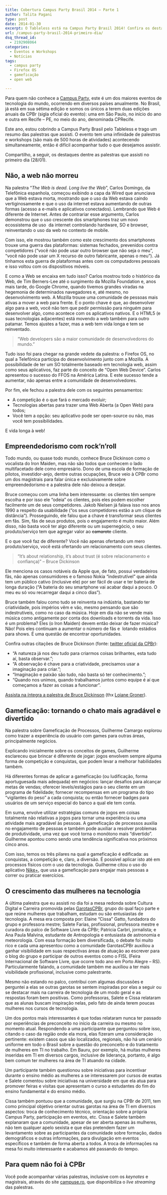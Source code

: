 ```yaml
---
title: Cobertura Campus Party Brasil 2014 – Parte 1
author: Talita Pagani
type: post
date: 2014-01-30
excerpt: O Tableless está na Campus Party Brasil 2014! Confira os destaques do primeiro dia do evento (28/01).
url: /campus-party-brasil-2014-primeiro-dia/
dsq_thread_id:
  - 2192908064
categories:
  - Eventos e Workshops
  - Notícias
tags:
  - campus party
  - Firefox OS
  - gameficação
  - open web

---
```

Para quem não conhece a [Campus Party][1], este é um dos maiores eventos de tecnologia do mundo, ocorrendo em diversos países anualmente. No Brasil, já está em sua sétima edição e somos os únicos a terem duas edições anuais da CPBr (sigla oficial do evento): uma em São Paulo, no início do ano e outra em Recife – PE, no meio do ano, denominada CPRecife.

Este ano, estou cobrindo a Campus Party Brasil pelo Tableless e trago um resumo das palestras que assisti. O evento tem uma infinidade de palestras e workshops (são mais de 500 horas de atividades) acontecendo simultaneamente, então é difícil acompanhar tudo o que desejamos assistir.

Compartilho, a seguir, os destaques dentre as palestras que assisti no primeiro dia (28/01).

## Não, a web não morreu

Na palestra “_The Web is dead. Long live the Web_”, Carlos Domingo, da Telefônica espanhola, começou exibindo a capa da Wired que anunciava que a Web estava morta, mostrando que o uso da Web estava caindo vertiginosamente e que o uso da internet estava aumentando de outras formas (acesso a e-mails e aplicativos conectados). Lembrando que Web é diferente de Internet. Antes de contrariar esse argumento, Carlos demonstrou que o uso crescente dos smartphones traz um novo ecossistema de uso  da internet controlando hardware, SO e browser, reinventando o uso da web no contexto de mobile.

Com isso, ele mostrou também como este crescimento dos smartphones trouxe uma guerra das plataformas: sistemas fechados, prevenidos contra competidores (“você não pode usar outro browser que não seja o meu”, “você não pode usar um X recurso de outro fabricante, apenas o meu”). Já tínhamos esta guerra de plataformas antes com os computadores pessoais e isso voltou com os dispositivos móveis.

E como a Web se encaixa em tudo isso? Carlos mostrou todo o histórico da Web, de Tim Berners-Lee até o surgimento da Mozilla Foundation e, anos mais tarde, do Google Chrome, quando tivemos grandes viradas na hegemonia de determinados navegadores e, até mesmo, no desenvolvimento web. A Mozilla trouxe uma comunidade de pessoas mais ativas a mover a web para frente. E o ponto chave é que, ao desenvolver algo para a web, você não tem que pedir permissão para ninguém para desenvolver algo, como acontece com os aplicativos nativos. E o HTML5 (e suas tecnologias adjacentes) está movendo a web também para outro patamar. Temos ajustes a fazer, mas a web tem vida longa e tem se reinventado.

> “Web developers são a maior comunidade de desenvolvedores do mundo.”

Tudo isso foi para chegar na grande vedete da palestra: o Firefox OS, no qual a Telefônica participa do desenvolvimento junto com a Mozilla. A possibilidade de ter um SO totalmente baseado em tecnologia web, assim como seus aplicativos, faz parte do conceito de “Open Web Device”. Carlos apresentou o sucesso do FFOS na América Latina. E este sucesso tende a aumentar, não apenas entre a comunidade de desenvolvedores.

Por fim, ele fechou a palestra dele com os seguintes pensamentos:

  * A competição é o que fará o mercado evoluir;
  * Tecnologias abertas para trazer uma Web Aberta (a Open Web) para todos;
  * Você tem a opção: seu aplicativo pode ser open-source ou não, mas você tem possibilidades.

E vida longa à web!

## Empreendedorismo com rock’n’roll

Todo mundo, ou quase todo mundo, conhece Bruce Dickinson como o vocalista do Iron Maiden, mas não são todos que conhecem o lado multifacetado dele como empresário. Dono de uma escola de formação de pilotos, investidor-anjo, dentre outras ocupações, Bruce veio à CPBr como um dos magistrais para falar única e exclusivamente sobre empreendedorismo e a palestra dele não deixou a desejar.

Bruce começou com uma linha bem interessante: os clientes têm sempre escolha e por isso ele “odeia” os clientes, pois eles podem escolher facilmente um de seus competidores. Jakob Nielsen já falava isso nos anos 1990 a respeito da usabilidade (“os seus competidores estão a um clique de distância”). Prosseguindo, ele falou que a chave é transformar seus clientes em fãs. Sim, fãs de seus produtos, pois o engajamento é muito maior. Além disso, não basta você ter algo diferente ou um supernegócio, o seu produto/serviço tem que agregar valor ao <span style="text-decoration: line-through">camarote</span> cliente.

E o que você faz de diferente? Você não apenas ofertando um mero produto/serviço, você está ofertando um relacionamento com seus clientes.

> “It’s about relationship, it’s about trust (é sobre relacionamento e confiança)” &#8211; Bruce Dickinson

Ele menciona os casos notáveis da Apple que, de fato, possui verdadeiros fãs, não apenas consumidores e o famoso Nokia “indestrutível” que ainda tem um público cativo (inclusive ele) por ser fácil de usar e ter bateria de longa duração (“A bateria do seu smartphone vai acabar daqui a pouco. O meu eu só vou recarregar daqui a cinco dias”).

Bruce também falou como tudo se reinventa na indústria, bastando ter criatividade, pois impérios vêm e vão, mesmo pensando que são indestrutíveis, como no caso da música. Hoje em dia não se vende mais música como antigamente por conta dos downloads e torrents da vida. Isso é um problema? Eles (o Iron Maiden) devem então deixar de fazer música? Não! Pois eles continuam a aumentar o número de fãs e  lotando estádios para shows. É uma questão de encontrar oportunidades.

Confira outras citações de Bruce Dickinson (fonte: [twitter oficial da CPBr][2]):

  * &#8220;A natureza já nos deu tudo para criarmos coisas brilhantes, esta tudo aí, basta observar.&#8221;;
  * &#8220;A observação é chave para a criatividade, precisamos usar a imaginação para criar.&#8221;;
  * &#8220;Imaginação e paixão são tudo, não basta só ter conhecimento.&#8221;;
  * &#8220;Quando nos unimos, quando trabalhamos juntos como equipe é aí que começamos a fazer as coisas a funcionar&#8221;.

[Assista na íntegra a palestra de Bruce Dickinson][3] (thx [Loiane Groner][4]).

## Gameficação: tornando o chato mais agradável e divertido

Na palestra sobre Gameficação de Processos, Guilherme Camargo explorou como trazer a experiência do usuário com games para outras áreas, principalmente negócios.

Explicando inicialmente sobre os conceitos de games, Guilherme esclareceu que brincar é diferente de jogar: jogos envolvem sempre alguma forma de competição e conquistas, que podem levar a melhorar habilidades também.

Há diferentes formas de aplicar a gameficação (ou ludificação, forma aportuguesada mais adequada) em negócios: lançar desafios para alcançar metas de vendas; oferecer levels/estágios para o seu cliente em um programa de fidelidade; fornecer recompensas em um programa do tipo “vigilantes do peso” a cada conquista; ou então fornecer badges para usuários de um serviço especial do banco a qual ele tem conta.

Em suma, envolve utilizar estratégias comuns de jogos em coisas totalmente não relativas a jogos para tornar uma experiência ou uma atividade mais agradável às pessoas. A gameficação de processos auxilia no engajamento de pessoas e também pode auxiliar a resolver problemas de produtividade, uma vez que você torna o monótono mais “divertido”. Guilherme apontou como sendo uma tendência significativa nos próximos cinco anos.

Com isso, temos os três pilares na qual a gameficação é edificada: as conquistas, a competição e, claro, a diversão. É possível aplicar isto até em processos físicos com o uso da tecnologia. Guilherme citou o uso do aplicativo [Nike+][5], que usa a gameficação para engajar mais pessoas a correr ou praticar exercícios.

## O crescimento das mulheres na tecnologia

A última palestra que eu assisti no dia foi a mesa redonda sobre Cultura Digital e Carreira promovida pelas [GarotasCPBr][6], grupo do qual faço parte e que reúne mulheres que trabalham, estudam ou são entusiastas de tecnologia. A mesa era composta por: Elaine “Cissa” Gatto, fundadora do grupo e professora mestre; Salete Farias, profissional, professora mestre e curadora do palco de Software Livre da CPBr; Patricia Carbri, jornalista; e Ana Paula Malvina, estudante de Antropologia e entusiasta de astronomia e meteorologia. Com essa formação bem diversificada, o debate foi muito rico e cada uma apresentou como a comunidade GarotasCPBr auxiliou a ganhar visibilidade em suas respectivas áreas de atuação ao escrever para o blog do grupo e participar de outros eventos como o FISL (Feira Internacional de Software Livre, que ocorre todo ano em Porto Alegre &#8211; RS). Particularmente falando, a comunidade também me auxiliou a ter mais visibilidade profissional, inclusive como palestrante.

Mesmo não estando no palco, contribui com algumas discussões e perguntei a elas se outras garotas se sentem inspiradas por elas a seguir ou se destacar mais na carreira de tecnologia de um modo geral e as respostas foram bem positivas. Como professoras, Salete e Cissa relataram que as alunas buscam inspiração nelas, pelo fato de ainda terem poucas mulheres nos cursos de tecnologia.

Um dos pontos mais interessantes é que todas relataram nunca ter passado por experiências de preconceito no início da carreira ou mesmo no momento atual. Respondendo a uma participante que perguntou sobre isso, citando o caso da região onde ela mora, elas fizeram uma consideração pertinente: existem casos que são localizados, regionais, não há um cenário uniforme em todo o Brasil sobre a questão do preconceito e do tratamento de mulheres em TI no trabalho. Em Bauru, por exemplo, há muitas mulheres inseridas em TI em diversos cargos, inclusive de liderança, portanto, é algo bem comum ter mulheres na área de TI atuando na cidade.

Um participante também questionou sobre iniciativas para incentivar durante o ensino médio as mulheres a se interessarem por cursos de exatas e Salete comentou sobre iniciativas na universidade em que ela atua para promover feiras e visitas que apresentam o curso a estudantes do fim do ensino fundamental e do ensino médio.

Cissa também pontuou que a comunidade, que surgiu na CPBr de 2011, tem como principal objetivo orientar outras garotas na área de TI em diversos aspectos: troca de conhecimento técnico, orientação sobre a própria Campus Party, participação em eventos, etc. Cissa e Salete também explanaram que a comunidade, apesar de ser aberta apenas às mulheres, não tem qualquer apelo sexista e que elas pretendem fazer um levantamento sobre as participantes da comunidade sobre formação, dados demográficos e outras informações, para divulgação em eventos específicos e também de forma aberta a todos. A troca de informações na mesa foi muito interessante e acabamos até passando do tempo.

## Para quem não foi à CPBr

Você pode acompanhar várias palestras, inclusive com os _keynotes_ e magistrais, através do site [campuse.ro][7], que disponibiliza o _live streaming_ das palestras.

 [1]: http://www.campus-party.com.br/
 [2]: http://twitter.com/campuspartybra/
 [3]: https://www.youtube.com/watch?v=CqwhpSXJRCE
 [4]: http://twitter.com/loiane/
 [5]: https://secure-nikeplus.nike.com/plus/
 [6]: http://www.garotascpbr.com.br/
 [7]: http://campuse.ro/
